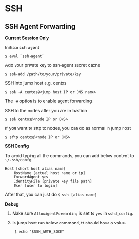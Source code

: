 SSH
===

SSH Agent Forwarding
---
**Current Session Only**

Initiate ssh agent

    $ eval `ssh-agent`

Add your private key to ssh-agent secret cache

    $ ssh-add /path/to/your/private/key

SSH into jump host e.g. centos

    $ ssh -A centos@<jump host IP or DNS name>

The `-A` option is to enable agent forwarding

SSH to the nodes after you are in bastion

    $ ssh centos@<node IP or DNS>

If you want to sftp to nodes, you can do as normal in jump host

    $ sftp centos@<node IP or DNS>

**SSH Config**

To avoid typing all the commands, you can add below content to  `~/.ssh/confg`

    Host [short host alias name]
        HostName [actual host name or ip]
        ForwardAgent yes
        IdentityFile [private key file path]
        User [user to login]

After that, you can just do `$ ssh [alias name]`

**Debug**
1. Make sure `AllowAgentForwarding` is set to `yes` in `sshd_config`.

2. In jump host run below command, tt should have a value.

        $ echo "$SSH_AUTH_SOCK"


